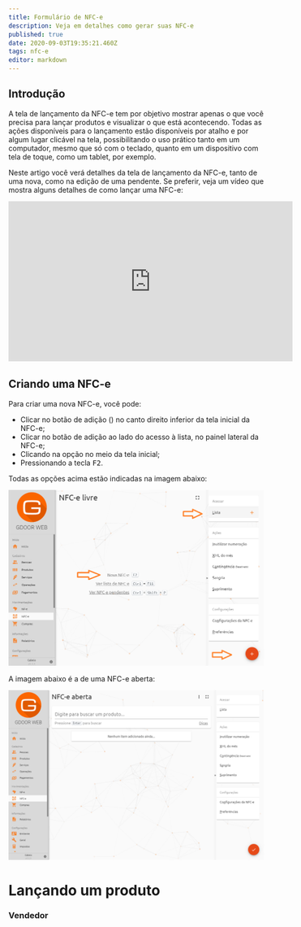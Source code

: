 ```yaml
---
title: Formulário de NFC-e
description: Veja em detalhes como gerar suas NFC-e
published: true
date: 2020-09-03T19:35:21.460Z
tags: nfc-e
editor: markdown
---
```


## Introdução

A tela de lançamento da NFC-e tem por objetivo mostrar apenas o que você precisa para lançar produtos e visualizar o que está acontecendo. Todas as ações disponíveis para o lançamento estão disponíveis por atalho e por algum lugar clicável na tela, possibilitando o uso prático tanto em um computador, mesmo que só com o teclado, quanto em um dispositivo com tela de toque, como um tablet, por exemplo.

Neste artigo você verá detalhes da tela de lançamento da NFC-e, tanto de uma nova, como na edição de uma pendente. Se preferir, veja um vídeo que mostra alguns detalhes de como lançar uma NFC-e:

<div class=text-center>
  <iframe width="560" height="315" src="https://www.youtube.com/embed/2PUfV6476j0" frameborder="0" allow="accelerometer; autoplay; encrypted-media; gyroscope; picture-in-picture" allowfullscreen></iframe>
</div>

## Criando uma NFC-e

Para criar uma nova NFC-e, você pode:

- Clicar no botão de adição (<em class="mdi mdi-plus"></em>) no canto direito inferior da tela inicial da NFC-e;
- Clicar no botão de adição ao lado do acesso à lista, no painel lateral da NFC-e;
- Clicando na opção no meio da tela inicial;
- Pressionando a tecla <kbd>F2</kbd>.

Todas as opções acima estão indicadas na imagem abaixo:

![Opções para criar NFC-e](/movimentos/nfce/nfce-opcoes-criacao.png)

A imagem abaixo é a de uma NFC-e aberta:

![Tela da NFC-e aberta](/movimentos/nfce/nfce-aberta.png)

# Lançando um produto

### Vendedor
